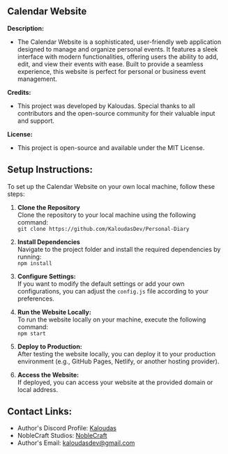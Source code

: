 ## Calendar Website

**Description:**  
- The Calendar Website is a sophisticated, user-friendly web application designed to manage and organize personal events. It features a sleek interface with modern functionalities, offering users the ability to add, edit, and view their events with ease. Built to provide a seamless experience, this website is perfect for personal or business event management.

**Credits:**  
- This project was developed by Kaloudas. Special thanks to all contributors and the open-source community for their valuable input and support.

**License:**  
- This project is open-source and available under the MIT License.

## Setup Instructions:

To set up the Calendar Website on your own local machine, follow these steps:

1. **Clone the Repository**  
   Clone the repository to your local machine using the following command:  
   `git clone https://github.com/KaloudasDev/Personal-Diary`

2. **Install Dependencies**  
   Navigate to the project folder and install the required dependencies by running:  
   `npm install`

3. **Configure Settings:**  
   If you want to modify the default settings or add your own configurations, you can adjust the `config.js` file according to your preferences.

4. **Run the Website Locally:**  
   To run the website locally on your machine, execute the following command:  
   `npm start`

5. **Deploy to Production:**  
   After testing the website locally, you can deploy it to your production environment (e.g., GitHub Pages, Netlify, or another hosting provider).

6. **Access the Website:**  
   If deployed, you can access your website at the provided domain or local address.

## Contact Links:
- Author's Discord Profile: [Kaloudas](https://discordlookup.com/user/1069279857072160921)
- NobleCraft Studios: [NobleCraft](https://discord.gg/noblecraft)
- Author's Email: [kaloudasdev@gmail.com](mailto:kaloudasdev@example.com)
